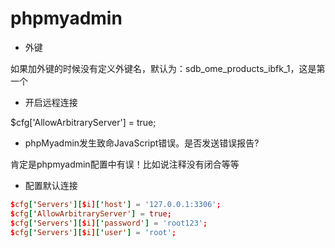 # phpmyadmin
* 外键

如果加外键的时候没有定义外键名，默认为：sdb_ome_products_ibfk_1，这是第一个
* 开启远程连接

$cfg['AllowArbitraryServer'] = true;
* phpMyadmin发生致命JavaScript错误。是否发送错误报告?

肯定是phpmyadmin配置中有误！比如说注释没有闭合等等
* 配置默认连接
```conf
$cfg['Servers'][$i]['host'] = '127.0.0.1:3306';
$cfg['AllowArbitraryServer'] = true;
$cfg['Servers'][$i]['password'] = 'root123';
$cfg['Servers'][$i]['user'] = 'root';
```